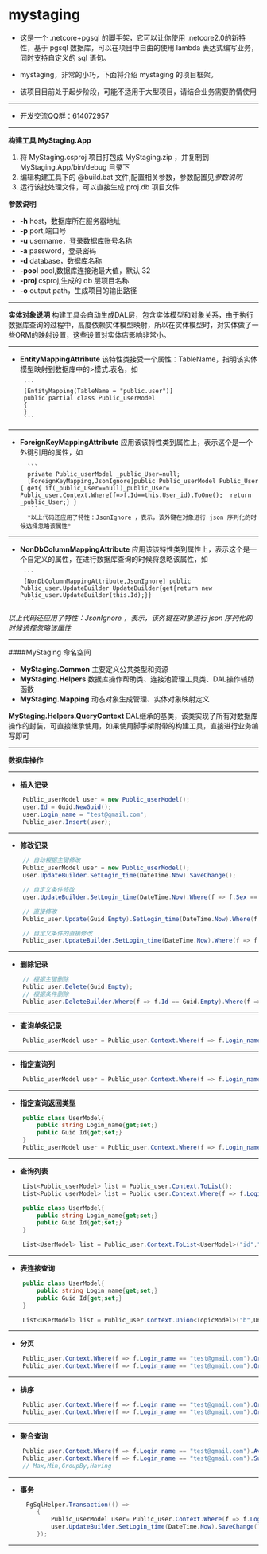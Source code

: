 # mystaging
* 这是一个 .netcore+pgsql 的脚手架，它可以让你使用 .netcore2.0的新特性，基于 pgsql 数据库，可以在项目中自由的使用 lambda 表达式编写业务，同时支持自定义的 sql 语句。
* mystaging，非常的小巧，下面将介绍 mystaging 的项目框架。

* 该项目目前处于起步阶段，可能不适用于大型项目，请结合业务需要酌情使用
  
---

* 开发交流QQ群：614072957

---
**构建工具 MyStaging.App**
  1. 将 MyStaging.csproj 项目打包成 MyStaging.zip ，并复制到 MyStaging.App/bin/debug 目录下
  2. 编辑构建工具下的 @build.bat 文件,配置相关参数，参数配置见*参数说明*
  3. 运行该批处理文件，可以直接生成 proj.db 项目文件
     
**参数说明**
   * **-h** host，数据库所在服务器地址
   * **-p** port,端口号
   * **-u** username，登录数据库账号名称
   * **-a** password，登录密码
   * **-d** database，数据库名称
   * **-pool** pool,数据库连接池最大值，默认 32
   * **-proj** csproj,生成的 db 层项目名称
   * **-o** output path，生成项目的输出路径

---

**实体对象说明**
   构建工具会自动生成DAL层，包含实体模型和对象关系，由于执行数据库查询的过程中，高度依赖实体模型映射，所以在实体模型时，对实体做了一些ORM的映射设置，这些设置对实体店影响非常小。
    
---
 * **EntityMappingAttribute**
        该特性类接受一个属性：TableName，指明该实体模型映射到数据库中的>模式.表名，如

        ```
        [EntityMapping(TableName = "public.user")]
        public partial class Public_userModel
        {
        }
        ```
        
---

* **ForeignKeyMappingAttribute**
        应用该该特性类到属性上，表示这个是一个外键引用的属性，如

        ```
        private Public_userModel _public_User=null;
        [ForeignKeyMapping,JsonIgnore]public Public_userModel Public_User { get{ if(_public_User==null)_public_User= Public_user.Context.Where(f=>f.Id==this.User_id).ToOne();  return _public_User;} }
        ```
        *以上代码还应用了特性：JsonIgnore ，表示，该外键在对象进行 json 序列化的时候选择忽略该属性*

---

*  **NonDbColumnMappingAttribute**
        应用该该特性类到属性上，表示这个是一个自定义的属性，在进行数据库查询的时候将忽略该属性，如

        ```
        [NonDbColumnMappingAttribute,JsonIgnore] public  Public_user.UpdateBuilder UpdateBuilder{get{return new Public_user.UpdateBuilder(this.Id);}}
        ```
        
  *以上代码还应用了特性：JsonIgnore ，表示，该外键在对象进行 json 序列化的时候选择忽略该属性*

---

####MyStaging 命名空间
*  **MyStaging.Common**  主要定义公共类型和资源
* **MyStaging.Helpers**     数据库操作帮助类、连接池管理工具类、DAL操作辅助函数
* **MyStaging.Mapping**  动态对象生成管理、实体对象映射定义

**MyStaging.Helpers.QueryContext**
    DAL继承的基类，该类实现了所有对数据库操作的封装，可直接继承使用，如果使用脚手架附带的构建工具，直接进行业务编写即可

---

**数据库操作**

---

* **插入记录**
``` C#
    Public_userModel user = new Public_userModel();
    user.Id = Guid.NewGuid();
    user.Login_name = "test@gmail.com";
    Public_user.Insert(user);
```

---

* **修改记录**
``` C#
    // 自动根据主键修改
    Public_userModel user = new Public_userModel();
    user.UpdateBuilder.SetLogin_time(DateTime.Now).SaveChange(); 

    // 自定义条件修改
    user.UpdateBuilder.SetLogin_time(DateTime.Now).Where(f => f.Sex == true).SaveChange();

    // 直接修改
    Public_user.Update(Guid.Empty).SetLogin_time(DateTime.Now).Where(f => f.Sex == true).SaveChange();

    // 自定义条件的直接修改
    Public_user.UpdateBuilder.SetLogin_time(DateTime.Now).Where(f => f.Id == Guid.Empty).Where(f => f.Sex == true).SaveChange();
```

---

* **删除记录**
``` C#
    // 根据主键删除
    Public_user.Delete(Guid.Empty);
    // 根据条件删除
    Public_user.DeleteBuilder.Where(f => f.Id == Guid.Empty).Where(f => f.Sex == true).SaveChange();
```

---

* **查询单条记录**
``` C#
    Public_userModel user = Public_user.Context.Where(f => f.Login_name == "test@gmail.com").ToOne();
```

---


* **指定查询列**
``` C#
    Public_userModel user = Public_user.Context.Where(f => f.Login_name == "test@gmail.com").ToOne("id","login_name");
```

---

* **指定查询返回类型**
``` C#
    public class UserModel{
        public string Login_name{get;set;}
        public Guid Id{get;set;}
    }
    Public_userModel user = Public_user.Context.Where(f => f.Login_name == "test@gmail.com").ToOne<UserModel>("id","login_name");
```

---

* **查询列表**
``` C#
    List<Public_userModel> list = Public_user.Context.ToList();
    List<Public_userModel> list = Public_user.Context.Where(f => f.Login_name == "test@gmail.com").ToList();    

    public class UserModel{
        public string Login_name{get;set;}
        public Guid Id{get;set;}
    }

    List<UserModel> list = Public_user.Context.ToList<UserModel>("id","login_name");

```

---

* **表连接查询**
``` C#
    public class UserModel{
        public string Login_name{get;set;}
        public Guid Id{get;set;}
    }

    List<UserModel> list = Public_user.Context.Union<TopicModel>("b",UnionType.INNER_JOIN,(a,b)=>a.Id==b.User_Id).Where(a=>a.Id=Guid.Empty).Where<TopicModel>(b=>b.Publish==true).ToList<UserModel>("id","login_name");

```
---

* **分页**
``` C#
    Public_user.Context.Where(f => f.Login_name == "test@gmail.com").OrderBy(f=>f.State).Page(1,10);
    Public_user.Context.Where(f => f.Login_name == "test@gmail.com").OrderDescing(f=>f.State);
```
---

* **排序**
``` C#
    Public_user.Context.Where(f => f.Login_name == "test@gmail.com").OrderBy(f=>f.State);
    Public_user.Context.Where(f => f.Login_name == "test@gmail.com").OrderDescing(f=>f.State);
```
---

* **聚合查询**
``` C#
    Public_user.Context.Where(f => f.Login_name == "test@gmail.com").Avg(f=>f.Age);
    Public_user.Context.Where(f => f.Login_name == "test@gmail.com").Sum(f=>f.Blance);
    // Max,Min,GroupBy,Having
```
---

* **事务**
``` C#
     PgSqlHelper.Transaction(() =>
        {
            Public_userModel user= Public_user.Context.Where(f => f.Login_name == "test@gmail.com").ToOne();
            user.UpdateBuilder.SetLogin_time(DateTime.Now).SaveChange();
        });
```
---


